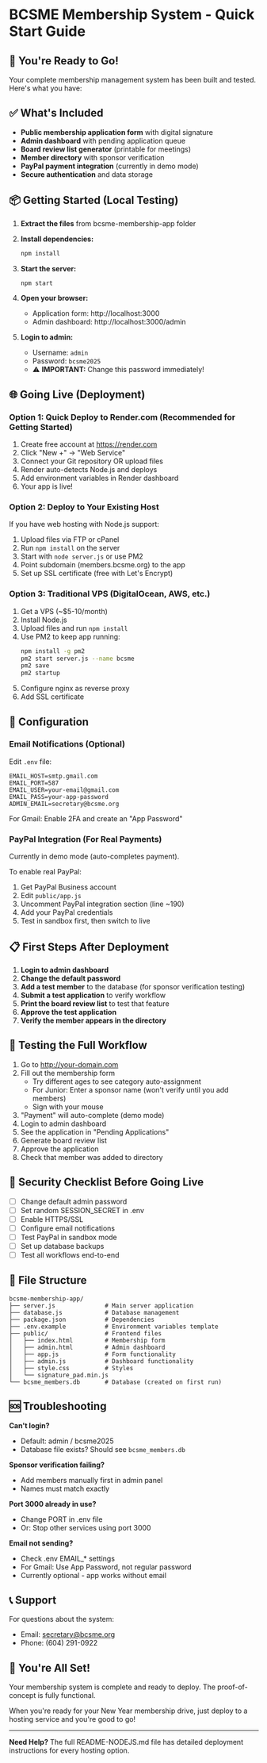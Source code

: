 # BCSME Membership System - Quick Start Guide

## 🚀 You're Ready to Go!

Your complete membership management system has been built and tested. Here's what you have:

## ✅ What's Included

- **Public membership application form** with digital signature
- **Admin dashboard** with pending application queue
- **Board review list generator** (printable for meetings)
- **Member directory** with sponsor verification
- **PayPal payment integration** (currently in demo mode)
- **Secure authentication** and data storage

## 📦 Getting Started (Local Testing)

1. **Extract the files** from bcsme-membership-app folder

2. **Install dependencies:**
   ```bash
   npm install
   ```

3. **Start the server:**
   ```bash
   npm start
   ```

4. **Open your browser:**
   - Application form: http://localhost:3000
   - Admin dashboard: http://localhost:3000/admin

5. **Login to admin:**
   - Username: `admin`
   - Password: `bcsme2025`
   - ⚠️ **IMPORTANT:** Change this password immediately!

## 🌐 Going Live (Deployment)

### Option 1: Quick Deploy to Render.com (Recommended for Getting Started)

1. Create free account at https://render.com
2. Click "New +" → "Web Service"
3. Connect your Git repository OR upload files
4. Render auto-detects Node.js and deploys
5. Add environment variables in Render dashboard
6. Your app is live!

### Option 2: Deploy to Your Existing Host

If you have web hosting with Node.js support:

1. Upload files via FTP or cPanel
2. Run `npm install` on the server
3. Start with `node server.js` or use PM2
4. Point subdomain (members.bcsme.org) to the app
5. Set up SSL certificate (free with Let's Encrypt)

### Option 3: Traditional VPS (DigitalOcean, AWS, etc.)

1. Get a VPS (~$5-10/month)
2. Install Node.js
3. Upload files and run `npm install`
4. Use PM2 to keep app running:
   ```bash
   npm install -g pm2
   pm2 start server.js --name bcsme
   pm2 save
   pm2 startup
   ```
5. Configure nginx as reverse proxy
6. Add SSL certificate

## 🔧 Configuration

### Email Notifications (Optional)

Edit `.env` file:
```
EMAIL_HOST=smtp.gmail.com
EMAIL_PORT=587
EMAIL_USER=your-email@gmail.com
EMAIL_PASS=your-app-password
ADMIN_EMAIL=secretary@bcsme.org
```

For Gmail: Enable 2FA and create an "App Password"

### PayPal Integration (For Real Payments)

Currently in demo mode (auto-completes payment).

To enable real PayPal:
1. Get PayPal Business account
2. Edit `public/app.js`
3. Uncomment PayPal integration section (line ~190)
4. Add your PayPal credentials
5. Test in sandbox first, then switch to live

## 📋 First Steps After Deployment

1. **Login to admin dashboard**
2. **Change the default password**
3. **Add a test member** to the database (for sponsor verification testing)
4. **Submit a test application** to verify workflow
5. **Print the board review list** to test that feature
6. **Approve the test application**
7. **Verify the member appears in the directory**

## 🧪 Testing the Full Workflow

1. Go to http://your-domain.com
2. Fill out the membership form
   - Try different ages to see category auto-assignment
   - For Junior: Enter a sponsor name (won't verify until you add members)
   - Sign with your mouse
3. "Payment" will auto-complete (demo mode)
4. Login to admin dashboard
5. See the application in "Pending Applications"
6. Generate board review list
7. Approve the application
8. Check that member was added to directory

## 🔐 Security Checklist Before Going Live

- [ ] Change default admin password
- [ ] Set random SESSION_SECRET in .env
- [ ] Enable HTTPS/SSL
- [ ] Configure email notifications
- [ ] Test PayPal in sandbox mode
- [ ] Set up database backups
- [ ] Test all workflows end-to-end

## 📁 File Structure

```
bcsme-membership-app/
├── server.js              # Main server application
├── database.js            # Database management
├── package.json           # Dependencies
├── .env.example           # Environment variables template
├── public/                # Frontend files
│   ├── index.html         # Membership form
│   ├── admin.html         # Admin dashboard
│   ├── app.js             # Form functionality
│   ├── admin.js           # Dashboard functionality
│   ├── style.css          # Styles
│   └── signature_pad.min.js
└── bcsme_members.db       # Database (created on first run)
```

## 🆘 Troubleshooting

**Can't login?**
- Default: admin / bcsme2025
- Database file exists? Should see `bcsme_members.db`

**Sponsor verification failing?**
- Add members manually first in admin panel
- Names must match exactly

**Port 3000 already in use?**
- Change PORT in .env file
- Or: Stop other services using port 3000

**Email not sending?**
- Check .env EMAIL_* settings
- For Gmail: Use App Password, not regular password
- Currently optional - app works without email

## 📞 Support

For questions about the system:
- Email: secretary@bcsme.org
- Phone: (604) 291-0922

## 🎉 You're All Set!

Your membership system is complete and ready to deploy. The proof-of-concept is fully functional.

When you're ready for your New Year membership drive, just deploy to a hosting service and you're good to go!

---

**Need Help?** The full README-NODEJS.md file has detailed deployment instructions for every hosting option.
